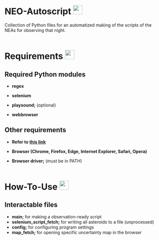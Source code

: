 # NEO-Autoscript <img src='https://image.flaticon.com/icons/png/512/547/547436.png' width='30'/>

Collection of Python files for an automatized making of the scripts of the NEAs for observing that night.  
&nbsp;

# Requirements <img src='https://image.flaticon.com/icons/png/512/4295/4295919.png' width='30'/>

## Required Python modules

- **regex**

- **selenium**
- **playsound;** (optional)
- **webbrowser**

## Other requirements

- **Refer to [this link](https://translate.google.hr/?hl=hr&sl=hr&tl=en&text=pozovi%20se%20na&op=translate)**

- **Browser (Chrome, Firefox, Edge, Internet Explorer, Safari, Opera)**
- **Browser driver;** (must be in PATH)
  &nbsp;  
  &nbsp;

# How-To-Use <img src='https://image.flaticon.com/icons/png/512/1321/1321639.png' width='30'/>

## Interactable files

- **main;** for making a observation-ready script
- **selenium_script_fetch;** for writing all asteroids to a file (unprocessed)
- **config;** for configuring program settings
- **map_fetch;** for opening specific uncertainty map in the browser
